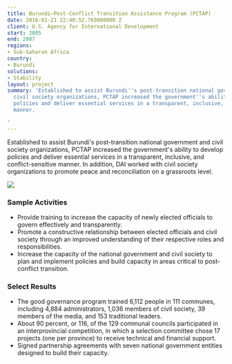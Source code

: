 ```yaml
---
title: Burundi—Post-Conflict Transition Assistance Program (PCTAP)
date: 2016-01-21 22:40:52.765000000 Z
client: U.S. Agency for International Development
start: 2005
end: 2007
regions:
- Sub-Saharan Africa
country:
- Burundi
solutions:
- Stability
layout: project
summary: 'Established to assist Burundi''s post-transition national government and
  civil society organizations, PCTAP increased the government''s ability to develop
  policies and deliver essential services in a transparent, inclusive, and conflict-sensitive
  manner.

'
---
```


Established to assist Burundi's post-transition national government and civil society organizations, PCTAP increased the government's ability to develop policies and deliver essential services in a transparent, inclusive, and conflict-sensitive manner. In addition, DAI worked with civil society organizations to promote peace and reconciliation on a grassroots level.

![][1]

###  Sample Activities

* Provide training to increase the capacity of newly elected officials to govern effectively and transparently.
* Promote a constructive relationship between elected officials and civil society through an improved understanding of their respective roles and responsibilities.
* Increase the capacity of the national government and civil society to plan and implement policies and build capacity in areas critical to post-conflict transition.

###  Select Results

* The good governance program trained 6,112 people in 111 communes, including 4,884 administrators, 1,036 members of civil society, 39 members of the media, and 153 traditional leaders.
* About 90 percent, or 116, of the 129 communal councils participated in an interprovincial competition, in which a selection committee chose 17 projects (one per province) to receive technical and financial support.
* Signed partnership agreements with seven national government entities designed to build their capacity.

[1]: /assets/images/projects/Burundian-Woman.jpg

